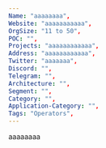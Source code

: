 ```yaml
--- 
Name: "aaaaaaaa", 
Website: "aaaaaaaaaaa", 
OrgSize: "11 to 50", 
POC: "", 
Projects: "aaaaaaaaaaaa", 
Address: "aaaaaaaaaaaa", 
Twitter: "aaaaaaa", 
Discord: "",
Telegram: "", 
Architecture: "",  
Segment: "", 
Category: "", 
Application-Category: "", 
Tags: "Operators",
--- 
```

<!--lang:en--> 
aaaaaaaa
<!--lang:es--] 

<!--lang:de--] 

<!--lang:fr--] 

<!--lang:pl--] 

<!--lang:uk--] 

[!--lang:*--> 